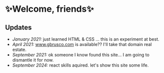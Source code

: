 
# ✨Welcome, friends✨

## Updates

- _January 2021:_ just learned HTML & CSS ... this is an experiment at best.
- _April 2021:_ www.gbrusco.com is available?? I'll take that domain real estate.
- _September 2021:_ ok someone I know found this site... I am going to dismantle it for now.
- _September 2024:_ react skills aquired. let's show this site some life.

